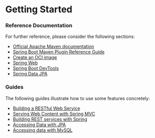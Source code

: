 # Getting Started

### Reference Documentation
For further reference, please consider the following sections:

* [Official Apache Maven documentation](https://maven.apache.org/guides/index.html)
* [Spring Boot Maven Plugin Reference Guide](https://docs.spring.io/spring-boot/docs/3.1.9/maven-plugin/reference/html/)
* [Create an OCI image](https://docs.spring.io/spring-boot/docs/3.1.9/maven-plugin/reference/html/#build-image)
* [Spring Web](https://docs.spring.io/spring-boot/docs/3.1.9/reference/htmlsingle/index.html#web)
* [Spring Boot DevTools](https://docs.spring.io/spring-boot/docs/3.1.9/reference/htmlsingle/index.html#using.devtools)
* [Spring Data JPA](https://docs.spring.io/spring-boot/docs/3.1.9/reference/htmlsingle/index.html#data.sql.jpa-and-spring-data)

### Guides
The following guides illustrate how to use some features concretely:

* [Building a RESTful Web Service](https://spring.io/guides/gs/rest-service/)
* [Serving Web Content with Spring MVC](https://spring.io/guides/gs/serving-web-content/)
* [Building REST services with Spring](https://spring.io/guides/tutorials/rest/)
* [Accessing Data with JPA](https://spring.io/guides/gs/accessing-data-jpa/)
* [Accessing data with MySQL](https://spring.io/guides/gs/accessing-data-mysql/)

